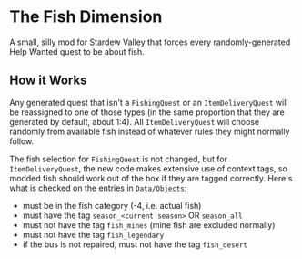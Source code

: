 # The Fish Dimension

A small, silly mod for Stardew Valley that forces every randomly-generated Help
Wanted quest to be about fish.

## How it Works

Any generated quest that isn't a `FishingQuest` or an `ItemDeliveryQuest` will
be reassigned to one of those types (in the same proportion that they are
generated by default, about 1:4). All `ItemDeliveryQuest` will choose randomly
from available fish instead of whatever rules they might normally follow.

The fish selection for `FishingQuest` is not changed, but for
`ItemDeliveryQuest`, the new code makes extensive use of context tags, so
modded fish should work out of the box if they are tagged correctly. Here's
what is checked on the entries in `Data/Objects`:

- must be in the fish category (-4, i.e. actual fish)
- must have the tag `season_<current season>` OR `season_all`
- must not have the tag `fish_mines` (mine fish are excluded normally)
- must not have the tag `fish_legendary`
- if the bus is not repaired, must not have the tag `fish_desert`
